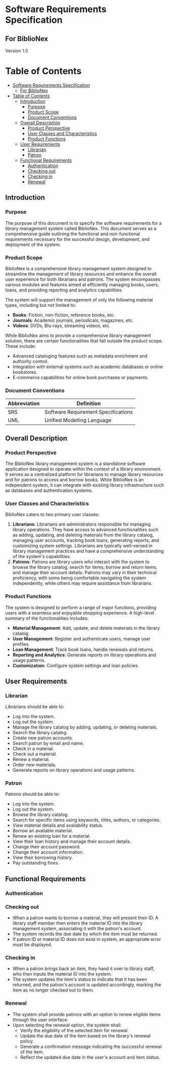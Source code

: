 # Software Requirements Specification

## For BiblioNex

Version 1.0

Table of Contents
=================
- [Software Requirements Specification](#software-requirements-specification)
  - [For BiblioNex](#for-biblionex)
- [Table of Contents](#table-of-contents)
  - [Introduction](#introduction)
    - [Purpose](#purpose)
    - [Product Scope](#product-scope)
    - [Document Conventions](#document-conventions)
  - [Overall Description](#overall-description)
    - [Product Perspective](#product-perspective)
    - [User Classes and Characteristics](#user-classes-and-characteristics)
    - [Product Functions](#product-functions)
  - [User Requirements](#user-requirements)
    - [Librarian](#librarian)
    - [Patron](#patron)
  - [Functional Requirements](#functional-requirements)
    - [Authentication](#authentication)
    - [Checking out](#checking-out)
    - [Checking in](#checking-in)
    - [Renewal](#renewal)


## Introduction

### Purpose

The purpose of this document is to specify the software requirements for a library management system called BiblioNex. This document serves as a comprehensive guide outlining the functional and non-functional requirements necessary for the successful design, development, and deployment of the system.

### Product Scope

BiblioNex is a comprehensive library management system designed to streamline the management of library resources and enhance the overall user experience for both librarians and patrons. The system encompasses various modules and features aimed at efficiently managing books, users, loans, and providing reporting and analytics capabilities.

The system will support the management of only the following material types, including but not limited to:

- **Books**: Fiction, non-fiction, reference books, etc.
- **Journals**: Academic journals, periodicals, magazines, etc.
- **Videos**: DVDs, Blu-rays, streaming videos, etc.

While BiblioNex aims to provide a comprehensive library management solution, there are certain functionalities that fall outside the product scope. These include:

- Advanced cataloging features such as metadata enrichment and authority control.
- Integration with external systems such as academic databases or online bookstores.
- E-commerce capabilities for online book purchases or payments.

### Document Conventions

| Abbreviation | Definition                          |
| ------------ | ----------------------------------- |
| SRS          | Software Requirement Specifications |
| UML          | Unified Modelling Language          |

## Overall Description

### Product Perspective

The BiblioNex library management system is a standalone software application designed to operate within the context of a library environment. It serves as a centralized platform for librarians to manage library resources and for patrons to access and borrow books. While BiblioNex is an independent system, it can integrate with existing library infrastructure such as databases and authentication systems.

### User Classes and Characteristics

BiblioNex caters to two primary user classes:

1. **Librarians**: Librarians are administrators responsible for managing library operations. They have access to advanced functionalities such as adding, updating, and deleting materials from the library catalog, managing user accounts, tracking book loans, generating reports, and customizing system settings. Librarians are typically well-versed in library management practices and have a comprehensive understanding of the system's capabilities.
2. **Patrons**: Patrons are library users who interact with the system to browse the library catalog, search for items, borrow and return items, and manage their account details. Patrons may vary in their technical proficiency, with some being comfortable navigating the system independently, while others may require assistance from librarians.

### Product Functions

The system is designed to perform a range of major functions, providing users with
a seamless and enjoyable shopping experience. A high-level summary of the functionalities includes:

- **Material Management**: Add, update, and delete materials in the library catalog.
- **User Management**: Register and authenticate users, manage user profiles.
- **Loan Management**: Track book loans, handle renewals and returns.
- **Reporting and Analytics**: Generate reports on library operations and usage patterns.
- **Customization**: Configure system settings and loan policies.

## User Requirements

### Librarian

Librarians should be able to:

- Log into the system.
- Log out the system.
- Manage the library catalog by adding, updating, or deleting materials.
- Search the library catalog.
- Create new patron accounts.
- Search patron by email and name.
- Check in a material.
- Check out a material.
- Renew a material.
- Order new materials.
- Generate reports on library operations and usage patterns.

### Patron

Patrons should be able to:

- Log into the system.
- Log out the system.
- Browse the library catalog.
- Search for specific items using keywords, titles, authors, or categories.
- View material details and availability status.
- Borrow an available material.
- Renew an existing loan for a material.
- View their loan history and manage their account details.
- Change their account password.
- Change their account information.
- View their borrowing history.
- Pay outstanding fines.

## Functional Requirements

### Authentication

### Checking out

- When a patron wants to borrow a material, they will present their ID. A library staff member then enters the material ID into the library management system, associating it with the patron's account.
- The system records the due date by which the item must be returned.
- If patron ID or material ID does not exist in system, an appropriate error must be displayed.

### Checking in

- When a patron brings back an item, they hand it over to library staff, who then inputs the material ID into the system.
- The system updates the item's status to indicate that it has been returned, and the patron's account is updated accordingly, marking the item as no longer checked out to them.

### Renewal

- The system shall provide patrons with an option to renew eligible items through the user interface.
- Upon selecting the renewal option, the system shall:
  - Verify the eligibility of the selected item for renewal.
  - Update the due date of the item based on the library's renewal policy.
  - Generate a confirmation message indicating the successful renewal of the item.
  - Reflect the updated due date in the user's account and item status.